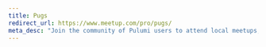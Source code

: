 ```yaml
---
title: Pugs
redirect_url: https://www.meetup.com/pro/pugs/
meta_desc: "Join the community of Pulumi users to attend local meetups, live workshops (virtual and in-person), and attend viewing parties for product launches."
---
```

